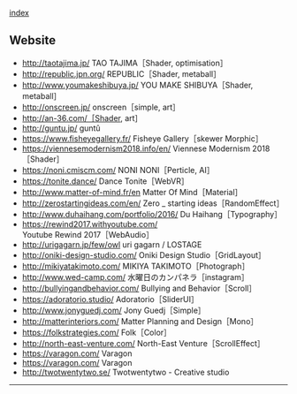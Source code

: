 
[index](https://github.com/daumkuchen/bookmarks/blob/master/README.md)

## Website
* http://taotajima.jp/ TAO TAJIMA［Shader, optimisation］
* http://republic.jpn.org/ REPUBLIC［Shader, metaball］
* http://www.youmakeshibuya.jp/ YOU MAKE SHIBUYA［Shader, metaball］
* http://onscreen.jp/ onscreen［simple, art］
* http://an-36.com/［Shader, art］
* http://guntu.jp/ guntû
* https://www.fisheyegallery.fr/ Fisheye Gallery［skewer Morphic］
* https://viennesemodernism2018.info/en/ Viennese Modernism 2018［Shader］
* https://noni.cmiscm.com/ NONI NONI［Perticle, AI］
* https://tonite.dance/ Dance Tonite［WebVR］
* http://www.matter-of-mind.fr/en Matter Of Mind［Material］
* http://zerostartingideas.com/en/ Zero _ starting ideas［RandomEffect］
* http://www.duhaihang.com/portfolio/2016/ Du Haihang［Typography］
* https://rewind2017.withyoutube.com/ Youtube Rewind 2017［WebAudio］
* http://urigagarn.jp/few/owl uri gagarn / LOSTAGE
* http://oniki-design-studio.com/ Oniki Design Studio［GridLayout］
* http://mikiyatakimoto.com/ MIKIYA TAKIMOTO［Photograph］
* http://www.wed-camp.com/ 水曜日のカンパネラ［instagram］
* http://bullyingandbehavior.com/ Bullying and Behavior［Scroll］
* https://adoratorio.studio/ Adoratorio［SliderUI］
* http://www.jonyguedj.com/ Jony Guedj［Simple］
* http://matterinteriors.com/ Matter Planning and Design［Mono］
* https://folkstrategies.com/ Folk［Color］
* http://north-east-venture.com/ North-East Venture［ScrollEffect］
* https://varagon.com/ Varagon
* https://varagon.com/ Varagon
* http://twotwentytwo.se/ Twotwentytwo - Creative studio

***
